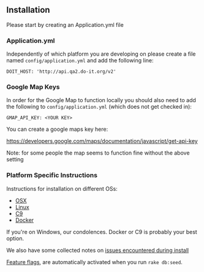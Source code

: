 ## Installation

Please start by creating an Application.yml file

### Application.yml

Independently of which platform you are developing on please create a file named `config/application.yml` and add the following line:

```
DOIT_HOST: 'http://api.qa2.do-it.org/v2'
```

### Google Map Keys

In order for the Google Map to function locally you should also need to add the following to `config/application.yml` (which does not get checked in):

```
GMAP_API_KEY: <YOUR KEY>
```

You can create a google maps key here:

https://developers.google.com/maps/documentation/javascript/get-api-key

Note: for some people the map seems to function fine without the above setting

### Platform Specific Instructions

Instructions for installation on different OSs:

* [OSX](installation/osx.md)
* [Linux](installation/linux.md)
* [C9](installation/c9.md)
* [Docker](installation/Developing-With-Docker.md)

If you're on Windows, our condolences. Docker or C9 is probably your best option.

We also have some collected notes on [issues encountered during install](installation/issues.md)

[Feature flags](https://github.com/AgileVentures/LocalSupport/wiki/Feature-flags), are automatically activated when you run ```rake db:seed```.
